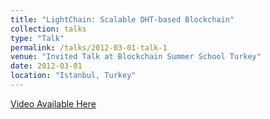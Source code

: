 ```yaml
---
title: "LightChain: Scalable DHT-based Blockchain"
collection: talks
type: "Talk"
permalink: /talks/2012-03-01-talk-1
venue: "Invited Talk at Blockchain Summer School Turkey"
date: 2012-03-01
location: "Istanbul, Turkey"
---
```


[Video Available Here](https://www.youtube.com/watch?v=JROq4Qit-xc)
